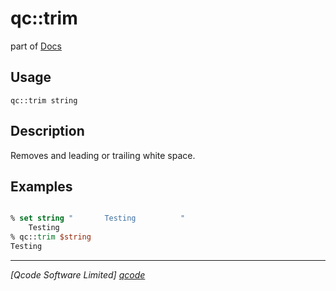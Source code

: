 qc::trim
========

part of [Docs](.)

Usage
-----
`
        qc::trim string
    `

Description
-----------
Removes and leading or trailing white space.

Examples
--------
```tcl

% set string "       Testing          "
    Testing          
% qc::trim $string
Testing
```

----------------------------------
*[Qcode Software Limited] [qcode]*

[qcode]: http://www.qcode.co.uk "Qcode Software"